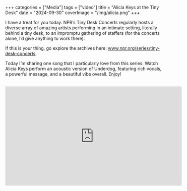 +++
categories = ["Media"]
tags = ["video"]
title = "Alicia Keys at the Tiny Desk"
date = "2024-09-30"
coverImage = "/img/alicia.png"
+++

I have a treat for you today. NPR’s Tiny Desk Concerts regularly hosts a diverse array of amazing artists performing in an intimate setting, literally behind a tiny desk, to an impromptu gathering of staffers (for the concerts alone, I’d give anything to work there).

<!--more-->

If this is your thing, go explore the archives here: <a target="_blank" href="https://www.npr.org/series/tiny-desk-concerts/">www.npr.org/series/tiny-desk-concerts</a>.

Today I’m sharing one song that I particularly love from this series. Watch Alicia Keys perform an acoustic version of Underdog, featuring rich vocals, a powerful message, and a beautiful vibe overall. Enjoy!

<br>

<iframe width="560" height="315" src="https://www.youtube.com/embed/uwUt1fVLb3E?si=cHp-06l-Lh3qf1Rt&amp;start=815" title="YouTube video player" frameborder="0" allow="accelerometer; autoplay; clipboard-write; encrypted-media; gyroscope; picture-in-picture; web-share" referrerpolicy="strict-origin-when-cross-origin" allowfullscreen></iframe>
